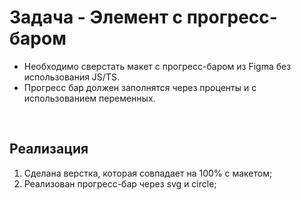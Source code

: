 # Задача - Элемент с прогресс-баром

- Необходимо сверстать  макет с прогресс-баром из Figma без использования JS/TS.
- Прогресс бар должен заполнятся через проценты и с использованием переменных.

<br>

## Реализация

1. Сделана верстка, которая  совпадает на 100% с макетом;
2. Реализован прогресс-бар через svg и circle;
